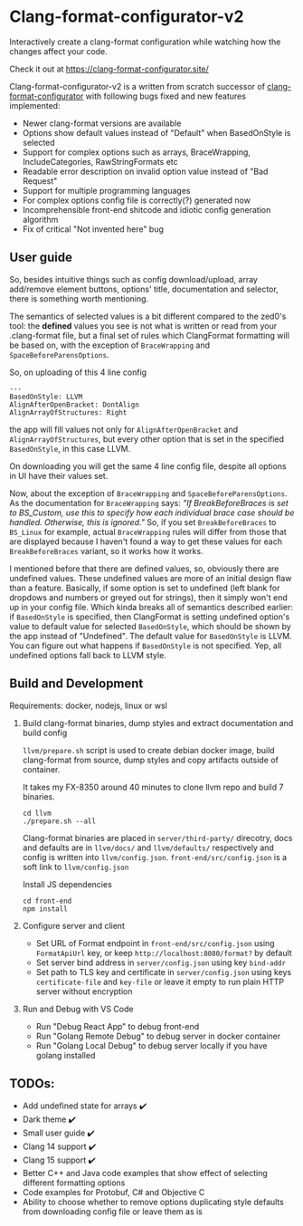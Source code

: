 # Clang-format-configurator-v2

Interactively create a clang-format configuration while watching how the changes affect your code.

Check it out at https://clang-format-configurator.site/

Clang-format-configurator-v2 is a written from scratch successor of [clang-format-configurator](https://github.com/zed0/clang-format-configurator) with following bugs fixed and new features implemented:

- Newer clang-format versions are available
- Options show default values instead of "Default" when BasedOnStyle is selected
- Support for complex options such as arrays, BraceWrapping, IncludeCategories, RawStringFormats etc
- Readable error description on invalid option value instead of "Bad Request"
- Support for multiple programming languages
- For complex options config file is correctly(?) generated now
- Incomprehensible front-end shitcode and idiotic config generation algorithm
- Fix of critical "Not invented here" bug

## User guide
   
   So, besides intuitive things such as config download/upload, array add/remove element buttons, options' title, documentation and selector, there is something worth mentioning. 

   The semantics of selected values is a bit different compared to the zed0's tool: the **defined** values you see is not what is written or read from your .clang-format file, but a final set of rules which ClangFormat formatting will be based on, with the exception of ``BraceWrapping`` and ``SpaceBeforeParensOptions``.

   So, on uploading of this 4 line config
   ```
   ---
   BasedOnStyle: LLVM
   AlignAfterOpenBracket: DontAlign
   AlignArrayOfStructures: Right
   ```
   the app will fill values not only for ``AlignAfterOpenBracket`` and ``AlignArrayOfStructures``, but every other option that is set in the specified ``BasedOnStyle``, in this case LLVM.

   On downloading you will get the same 4 line config file, despite all options in UI have their values set.

   Now, about the exception of ``BraceWrapping`` and ``SpaceBeforeParensOptions``. As the documentation for ``BraceWrapping``  says: *"If BreakBeforeBraces is set to BS_Custom, use this to specify how each individual brace case should be handled. Otherwise, this is ignored."* So, if you set ``BreakBeforeBraces`` to ``BS_Linux`` for example, actual ``BraceWrapping`` rules will differ from those that are displayed because I haven't found a way to get these values for each ``BreakBeforeBraces`` variant, so it works how it works.

   I mentioned before that there are defined values, so, obviously there are undefined values. These undefined values are more of an initial design flaw than a feature. Basically, if some option is set to undefined (left blank for dropdows and numbers or greyed out for strings), then it simply won't end up in your config file. Which kinda breaks all of semantics described earlier: if ``BasedOnStyle`` is specified, then ClangFormat is setting undefined option's value to default value for selected ``BasedOnStyle``, which should be shown by the app instead of "Undefined". The default value for ``BasedOnStyle`` is LLVM. You can figure out what happens if ``BasedOnStyle`` is not specified. Yep, all undefined options fall back to LLVM style.

## Build and Development

Requirements: docker, nodejs, linux or wsl

1. Build clang-format binaries, dump styles and extract documentation and build config
   
   ``llvm/prepare.sh`` script is used to create debian docker image, build clang-format from source, dump styles and copy artifacts outside of container. 
   
   It takes my FX-8350 around 40 minutes to clone llvm repo and build 7 binaries. 
   
   ```
   cd llvm
   ./prepare.sh --all
   ```
   Clang-format binaries are placed in ``server/third-party/`` direcotry, docs and defaults are in ``llvm/docs/`` and ``llvm/defaults/`` respectively and config is written into ``llvm/config.json``. ``front-end/src/config.json`` is a soft link to ``llvm/config.json``

   Install JS dependencies

   ```
   cd front-end
   npm install
   ```

2. Configure server and client
   
   - Set URL of Format endpoint in ``front-end/src/config.json`` using ``FormatApiUrl`` key, or keep ``http://localhost:8080/format?`` by default
   - Set server bind address in ``server/config.json`` using key ``bind-addr``
   - Set path to TLS key and certificate in ``server/config.json`` using keys ``certificate-file`` and ``key-file`` or leave it empty to run plain HTTP server without encryption
  
3. Run and Debug with VS Code
   
   - Run "Debug React App" to debug front-end
   - Run "Golang Remote Debug" to debug server in docker container
   - Run "Golang Local Debug" to debug server locally if you have golang installed


## TODOs:
   - Add undefined state for arrays :heavy_check_mark:
   - Dark theme :heavy_check_mark:
   - Small user guide :heavy_check_mark:
   - Clang 14 support :heavy_check_mark:
   - Clang 15 support :heavy_check_mark:
   - Better C++ and Java code examples that show effect of selecting different formatting options
   - Code examples for Protobuf, C# and Objective C
   - Ability to choose whether to remove options duplicating style defaults from downloading config file or leave them as is 
